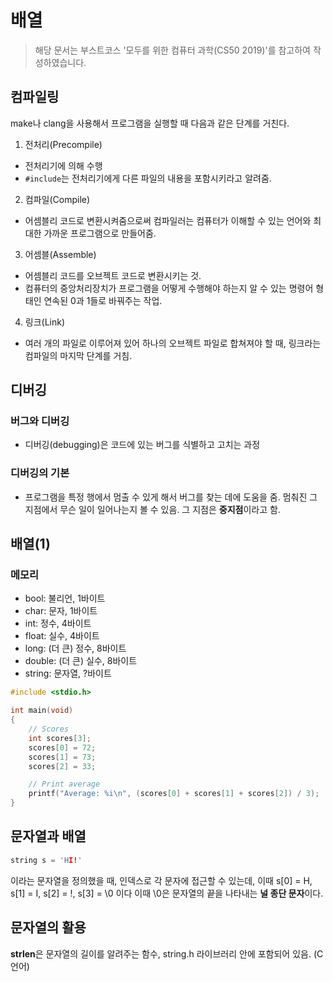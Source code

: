 # 배열
> 해당 문서는 부스트코스 '모두를 위한 컴퓨터 과학(CS50 2019)'를 참고하여 작성하였습니다.

## 컴파일링
make나 clang을 사용해서 프로그램을 실행할 때 다음과 같은 단계를 거친다.

1. 전처리(Precompile)
- 전처리기에 의해 수행
- `#include`는 전처리기에게 다른 파일의 내용을 포함시키라고 알려줌.

2. 컴파일(Compile)
- 어셈블리 코드로 변환시켜줌으로써 컴파일러는 컴퓨터가 이해할 수 있는 언어와 최대한 가까운 프로그램으로 만들어줌.

3. 어셈블(Assemble)
- 어셈블리 코드를 오브젝트 코드로 변환시키는 것.
- 컴퓨터의 중앙처리장치가 프로그램을 어떻게 수행해야 하는지 알 수 있는 명령어 형태인 연속된 0과 1들로 바꿔주는 작업.

4. 링크(Link)
- 여러 개의 파일로 이루어져 있어 하나의 오브젝트 파일로 합쳐져야 할 때, 링크라는 컴파일의 마지막 단계를 거침. 

## 디버깅 
### 버그와 디버깅 
- 디버깅(debugging)은 코드에 있는 버그를 식별하고 고치는 과정

### 디버깅의 기본 
- 프로그램을 특정 행에서 멈출 수 있게 해서 버그를 찾는 데에 도움을 줌. 멈춰진 그 지점에서 무슨 일이 일어나는지 볼 수 있음. 그 지점은 **중지점**이라고 함. 

## 배열(1)
### 메모리
- bool: 불리언, 1바이트
- char: 문자, 1바이트
- int: 정수, 4바이트
- float: 실수, 4바이트
- long: (더 큰) 정수, 8바이트
- double: (더 큰) 실수, 8바이트
- string: 문자열, ?바이트

```C
#include <stdio.h>

int main(void)
{
    // Scores
    int scores[3];
    scores[0] = 72;
    scores[1] = 73;
    scores[2] = 33;

    // Print average
    printf("Average: %i\n", (scores[0] + scores[1] + scores[2]) / 3);
}
```

## 문자열과 배열
```C
string s = 'HI!'
```
이라는 문자열을 정의했을 때, 인덱스로 각 문자에 접근할 수 있는데, 이때 s[0] = H, s[1] = I, s[2] = !, s[3] = \0 이다 이때 \0은 문자열의 끝을 나타내는 **널 종단 문자**이다.

## 문자열의 활용
**strlen**은 문자열의 길이를 알려주는 함수, string.h 라이브러리 안에 포함되어 있음. (C언어)
